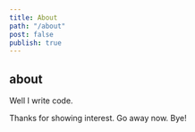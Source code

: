 ```yaml
---
title: About
path: "/about"
post: false
publish: true
---
```


## about

Well I write code.

Thanks for showing interest. Go away now. Bye!
